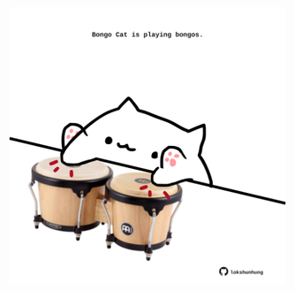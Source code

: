 <!-- built at 21/05/2023, 23:01:00 UTC -->
<p align="center">
  <img width="500" height="500" src="./ReadmeImage.svg">
</p>

